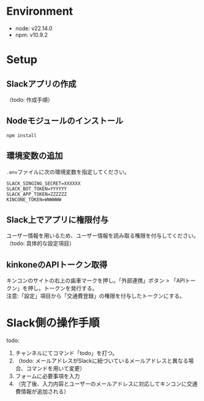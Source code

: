 # Environment

- node: v22.14.0
- npm: v10.9.2

# Setup

## Slackアプリの作成

（todo: 作成手順）


## Nodeモジュールのインストール

```shell
npm install
```

## 環境変数の追加

`.env`ファイルに次の環境変数を指定してください。

```
SLACK_SINGING_SECRET=XXXXXX
SLACK_BOT_TOKEN=YYYYYY
SLACK_APP_TOKEN=ZZZZZZ
KINCONE_TOKEN=WWWWWW
```

## Slack上でアプリに権限付与

ユーザー情報を用いるため、ユーザー情報を読み取る権限を付与してください。（todo: 具体的な設定項目）

## kinkoneのAPIトークン取得

キンコンのサイトの右上の歯車マークを押し。「外部連携」ボタン > 「APIトークン」を押し。トークンを発行する。<br/>
注意:「設定」項目から「交通費登録」の権限を付与したトークンにする。

# Slack側の操作手順

todo: 

1. チャンネルにてコマンド「todo」を打つ。
2. （todo: メールアドレスがSlackに紐づいているメールアドレスと異なる場合、コマンドを用いて変更）
3. フォームに必要事項を入力
4. （完了後、入力内容とユーザーのメールアドレスに対応してキンコンに交通費情報が追加される）
